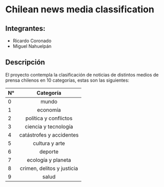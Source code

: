 # Chilean news media classification

## Integrantes:

- Ricardo Coronado
- Miguel Nahuelpán

## Descripción

El proyecto contempla la clasificación de noticias de distintos medios de prensa chilenos en 10 categorías, estas son las siguientes:

<div align="center">

|**N°** | **Categoría** |
|---|:---------:|
|0|mundo|
|1|economía|
|2|política y conflictos|
|3|ciencia y tecnología|
|4|catástrofes y accidentes|
|5|cultura y arte|
|6|deporte|
|7|ecología y planeta|
|8|crimen, delitos y justicia|
|9|salud|
 
</div>


